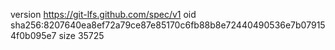 version https://git-lfs.github.com/spec/v1
oid sha256:8207640ea8ef72a79ce87e85170c6fb88b8e72440490536e7b079154f0b095e7
size 35725
